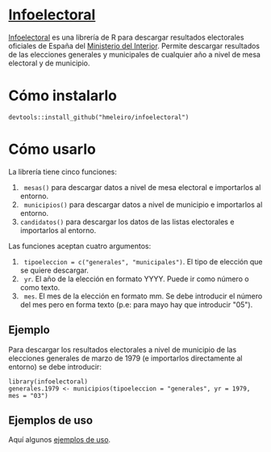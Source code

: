 # [Infoelectoral](https://r-elecciones.netlify.com/)

[Infoelectoral](https://r-elecciones.netlify.com/) es una librería de R para descargar resultados electorales oficiales de España del [Ministerio del Interior](http://www.infoelectoral.mir.es/infoelectoral/min/). Permite descargar resultados de las elecciones generales y municipales de cualquier año a nivel de mesa electoral y de municipio.


# Cómo instalarlo

```
devtools::install_github("hmeleiro/infoelectoral")
```

# Cómo usarlo

La librería tiene cinco funciones: 

1. ``` mesas()``` para descargar datos a nivel de mesa electoral e importarlos al entorno.
2. ``` municipios()``` para descargar datos a nivel de municipio e importarlos al entorno.
3. ```candidatos()``` para descargar los datos de las listas electorales e importarlos al entorno.


Las funciones aceptan cuatro argumentos:

1. ``` tipoeleccion = c("generales", "municipales")```. El tipo de elección que se quiere descargar.
2. ``` yr```. El año de la elección en formato YYYY. Puede ir como número o como texto.
3. ``` mes```. El mes de la elección en formato mm. Se debe introducir el número del mes pero en forma texto (p.e: para mayo hay que introducir "05").

## Ejemplo
Para descargar los resultados electorales a nivel de municipio de las elecciones generales de marzo de 1979 (e importarlos directamente al entorno) se debe introducir:

```
library(infoelectoral)
generales.1979 <- municipios(tipoeleccion = "generales", yr = 1979, mes = "03")

```

## Ejemplos de uso

Aquí algunos [ejemplos de uso](https://r-elecciones.netlify.com/posts/).

